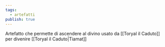 ```yaml
---
tags:
  - artefatti
publish: true
---
```


Artefatto che permette di ascendere al divino usato da [[Toryal il Caduto]] per divenire [[Toryal il Caduto|Tiamat]] 